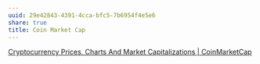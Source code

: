 ```yaml
---
uuid: 29e42843-4391-4cca-bfc5-7b6954f4e5e6
share: true
title: Coin Market Cap
---
```

[Cryptocurrency Prices, Charts And Market Capitalizations | CoinMarketCap](https://coinmarketcap.com/)